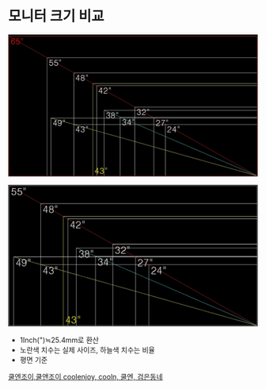 # 모니터 크기 비교

![Untitled](%E1%84%86%E1%85%A9%E1%84%82%E1%85%B5%E1%84%90%E1%85%A5%20%E1%84%8F%E1%85%B3%E1%84%80%E1%85%B5%20%E1%84%87%E1%85%B5%E1%84%80%E1%85%AD%2026c7618197354e22ad426de6e4b2881d/Untitled.png)

![Untitled](%E1%84%86%E1%85%A9%E1%84%82%E1%85%B5%E1%84%90%E1%85%A5%20%E1%84%8F%E1%85%B3%E1%84%80%E1%85%B5%20%E1%84%87%E1%85%B5%E1%84%80%E1%85%AD%2026c7618197354e22ad426de6e4b2881d/Untitled%201.png)

- 1Inch(")≒25.4mm로 환산
- 노란색 치수는 실제 사이즈, 하늘색 치수는 비율
- 평면 기준

[쿨엔조이,쿨앤조이 coolenjoy, cooln, 쿨엔, 검은동네](https://coolenjoy.net/bbs/37/240287)